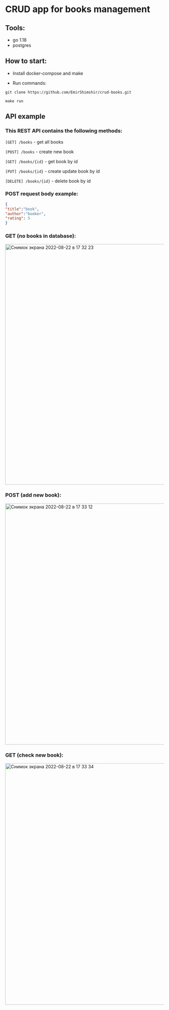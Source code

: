 # CRUD app for books management

## Tools:
+ go 1.18
+ postgres

## How to start:
+ Install docker-compose and make

+ Run commands:

```
git clone https://github.com/EmirShimshir/crud-books.git
```

```
make run
```

## API example

### This REST API contains the following methods:

`[GET] /books` - get all books

`[POST] /books` - create new book

`[GET] /books/{id}` - get book by id

`[PUT] /books/{id}` - create update book by id

`[DELETE] /books/{id}` - delete book by id

### POST request body example:
```json
{
"title":"book",
"author":"booker",
"rating": 5
}
```


### GET (no books in database):

<img width="764" alt="Снимок экрана 2022-08-22 в 17 32 23" src="https://user-images.githubusercontent.com/88317896/185901248-a6345b63-8bf1-4c89-8792-120b782c5562.png">


### POST (add new book):

<img width="766" alt="Снимок экрана 2022-08-22 в 17 33 12" src="https://user-images.githubusercontent.com/88317896/185901306-897beb11-bc4e-4500-abf1-80ea984139a8.png">


### GET (check new book):
<img width="767" alt="Снимок экрана 2022-08-22 в 17 33 34" src="https://user-images.githubusercontent.com/88317896/185901366-dc77ade4-5e0b-4ea5-b859-c77448911b3b.png">






